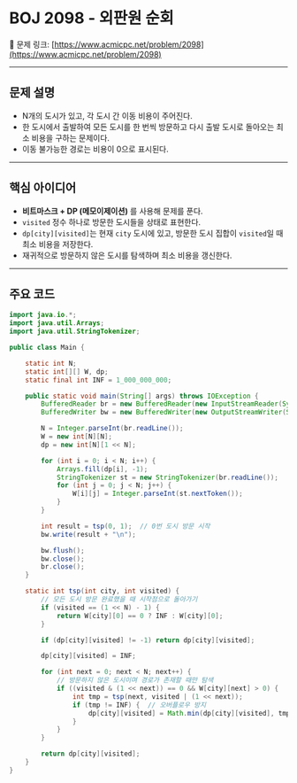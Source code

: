 # BOJ 2098 - 외판원 순회

🔗 문제 링크: [https://www.acmicpc.net/problem/2098](https://www.acmicpc.net/problem/2098)

---

## 문제 설명

- N개의 도시가 있고, 각 도시 간 이동 비용이 주어진다.
- 한 도시에서 출발하여 모든 도시를 한 번씩 방문하고 다시 출발 도시로 돌아오는 최소 비용을 구하는 문제이다.
- 이동 불가능한 경로는 비용이 0으로 표시된다.

---

## 핵심 아이디어

- **비트마스크 + DP (메모이제이션)** 를 사용해 문제를 푼다.
- `visited` 정수 하나로 방문한 도시들을 상태로 표현한다.
- `dp[city][visited]`는 현재 `city` 도시에 있고, 방문한 도시 집합이 `visited`일 때 최소 비용을 저장한다.
- 재귀적으로 방문하지 않은 도시를 탐색하며 최소 비용을 갱신한다.

---

## 주요 코드

```java
import java.io.*;
import java.util.Arrays;
import java.util.StringTokenizer;

public class Main {

    static int N;
    static int[][] W, dp;
    static final int INF = 1_000_000_000;

    public static void main(String[] args) throws IOException {
        BufferedReader br = new BufferedReader(new InputStreamReader(System.in));
        BufferedWriter bw = new BufferedWriter(new OutputStreamWriter(System.out));

        N = Integer.parseInt(br.readLine());
        W = new int[N][N];
        dp = new int[N][1 << N];

        for (int i = 0; i < N; i++) {
            Arrays.fill(dp[i], -1);
            StringTokenizer st = new StringTokenizer(br.readLine());
            for (int j = 0; j < N; j++) {
                W[i][j] = Integer.parseInt(st.nextToken());
            }
        }

        int result = tsp(0, 1);  // 0번 도시 방문 시작
        bw.write(result + "\n");

        bw.flush();
        bw.close();
        br.close();
    }

    static int tsp(int city, int visited) {
        // 모든 도시 방문 완료했을 때 시작점으로 돌아가기
        if (visited == (1 << N) - 1) {
            return W[city][0] == 0 ? INF : W[city][0];
        }

        if (dp[city][visited] != -1) return dp[city][visited];

        dp[city][visited] = INF;

        for (int next = 0; next < N; next++) {
            // 방문하지 않은 도시이며 경로가 존재할 때만 탐색
            if ((visited & (1 << next)) == 0 && W[city][next] > 0) {
                int tmp = tsp(next, visited | (1 << next));
                if (tmp != INF) {  // 오버플로우 방지
                    dp[city][visited] = Math.min(dp[city][visited], tmp + W[city][next]);
                }
            }
        }

        return dp[city][visited];
    }
}
```